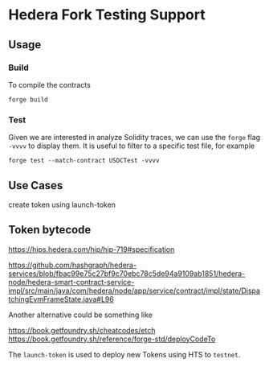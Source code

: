 # Hedera Fork Testing Support

## Usage

### Build

To compile the contracts

```console
forge build
```

### Test

Given we are interested in analyze Solidity traces, we can use the `forge` flag `-vvvv` to display them.
It is useful to filter to a specific test file, for example

```console
forge test --match-contract USDCTest -vvvv
```

## Use Cases

create token using launch-token

## Token bytecode

<https://hips.hedera.com/hip/hip-719#specification>

https://github.com/hashgraph/hedera-services/blob/fbac99e75c27bf9c70ebc78c5de94a9109ab1851/hedera-node/hedera-smart-contract-service-impl/src/main/java/com/hedera/node/app/service/contract/impl/state/DispatchingEvmFrameState.java#L96

Another alternative could be something like

https://book.getfoundry.sh/cheatcodes/etch
https://book.getfoundry.sh/reference/forge-std/deployCodeTo

The `launch-token` is used to deploy new Tokens using HTS to `testnet`.
